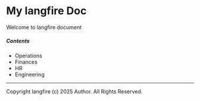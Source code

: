 # My langfire Doc

Welcome to langfire document

##### Contents

- Operations
- Finances
- HR
- Engineering

---

Copyright langfire (c) 2025 Author. All Rights Reserved.
